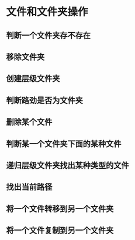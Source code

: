 # 文件和文件夹操作
## 判断一个文件夹存不存在
## 移除文件夹
## 创建层级文件夹
## 判断路劲是否为文件夹
## 删除某个文件
## 判断某一个文件夹下面的某种文件
## 递归层级文件夹找出某种类型的文件
## 找出当前路径
## 将一个文件转移到另一个文件夹
## 将一个文件复制到另一个文件夹
